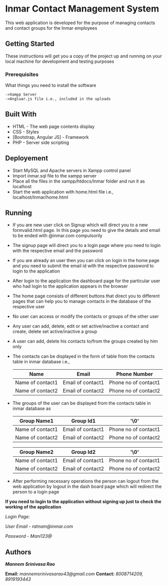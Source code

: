 # Inmar Contact Management System
 
This web application is developed for the purpose of managing contacts and contact groups for the Inmar employees

## Getting Started

These instructions will get you a copy of the project up and running on your local machine for development and testing purposes

### Prerequisites

What things you need to install the software

```
->Xampp Server
->Angluar.js file i.e., included in the uploads
```

## Built With

* HTML - The web page contents display
* CSS - Styles
* [Bootstrap, Angular JS] - Framework
* PHP - Server side scripting

## Deployement

* Start MySQL and Apache servers in Xampp control panel
* Import inmar.sql file to the xampp server
* Place all the files in the xampp/htdocs/Inmar folder and run it as localhost
* Start the web application with home.html file i.e., localhost/Inmar/home.html

## Running

* If you are new user click on Signup which will direct you to a new formvalid.html page. In this page you need to give the details and email to be ended with @inmar.com compulsorily
* The signup page will direct you to a login page where you need to login with the respective email and the password
* If you are already an user then you can click on login in the home page and you need to submit the email id with the respective password to login to the application
* After login to the application the dashboard page for the particular user who had login to the application appears in the browser
* The home page consists of different buttons that direct you to different pages that can help you to manage contacts in the database of the respective user
* No user can access or modify the contacts or groups of the other user
* Any user can add, delete, edit or set active/inactive a contact and create, delete set active/inactive a group
* A user can add, delete his contacts to/from the groups created by him only
* The contacts can be displayed in the form of table from the contacts table in inmar database i.e.,

	Name | Email | Phone Number
	------------ | ------------- | ------------
	Name of contact1 | Email of contact1 | Phone no of contact1
	Name of contact2 | Email of contact2 | Phone no of contact2

* The groups of the user can be displayed from the contacts table in inmar database as

	Group Name1 | Group Id1 | '\0'
	------------ | ------------- | -------------
	Name of contact1 | Email of contact1 | Phone no of contact1
	Name of contact2 | Email of contact2 | Phone no of contact2

	Group Name2 | Group Id2 | '\0'
	------------ | ------------- | -------------
	Name of contact1 | Email of contact1 | Phone no of contact1
	Name of contact2 | Email of contact2 | Phone no of contact2

* After performing necessary operations the person can logout from the web application by logout in the dash board page which will redirect the person to a login page
    
__If you need to login to the application without signing up just to check the working of the application__

_Login Page:_

_User Email - ratnam@inmar.com_

_Password - Mani123@_

## Authors

_**Mannem Srinivasa Rao**_

**Email:** _mannemsrinivasarao43@gmail.com_
**Contact:** _8008714209, 8919193443_
